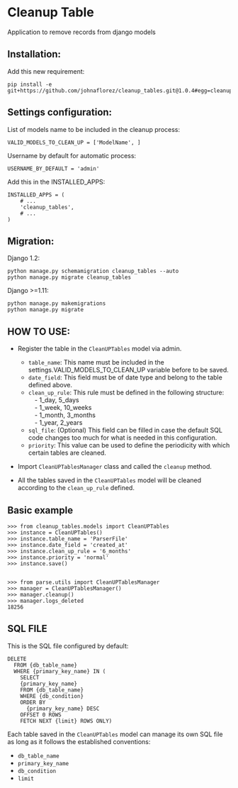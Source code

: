 Cleanup Table
===============
Application to remove records from django models


Installation:
-------------
Add this new requirement:

    pip install -e git+https://github.com/johnaflorez/cleanup_tables.git@1.0.4#egg=cleanup_tables


Settings configuration:
---------
List of models name to be included in the cleanup process:

    VALID_MODELS_TO_CLEAN_UP = ['ModelName', ]

Username by default for automatic process:

    USERNAME_BY_DEFAULT = 'admin'

Add this in the INSTALLED_APPS:

    INSTALLED_APPS = (
        # ...
        'cleanup_tables',
        # ...
    )

Migration:
-----------
Django 1.2:

    python manage.py schemamigration cleanup_tables --auto
    python manage.py migrate cleanup_tables

Django >=1.11:

    python manage.py makemigrations
    python manage.py migrate


HOW TO USE:
-----------
* Register the table in the ``CleanUPTables`` model via admin.
  * ``table_name``: This name must be included in the settings.VALID_MODELS_TO_CLEAN_UP variable before to be saved.
  * ``date_field``: This field must be of date type and belong to the table defined above.
  * ``clean_up_rule``: This rule must be defined in the following structure:
        <br>&emsp;- 1_day, 5_days
        <br>&emsp;- 1_week, 10_weeks
        <br>&emsp;- 1_month, 3_months
        <br>&emsp;- 1_year, 2_years
  * ``sql_file``: (Optional) This field can be filled in case the default SQL code changes too much for what is needed in this configuration.
  * ``priority``: This value can be used to define the periodicity with which certain tables are cleaned.

* Import ``CleanUPTablesManager`` class and called the ``cleanup`` method.
* All the tables saved in the ``CleanUPTables`` model will be cleaned according to the ``clean_up_rule`` defined.


Basic example
-------------
```
>>> from cleanup_tables.models import CleanUPTables
>>> instance = CleanUPTables()
>>> instance.table_name = 'ParserFile'
>>> instance.date_field = 'created_at'
>>> instance.clean_up_rule = '6_months'
>>> instance.priority = 'normal'
>>> instance.save()


>>> from parse.utils import CleanUPTablesManager
>>> manager = CleanUPTablesManager()
>>> manager.cleanup()
>>> manager.logs_deleted
18256
```


SQL FILE
--------
This is the SQL file configured by default:
```
DELETE
  FROM {db_table_name}
  WHERE {primary_key_name} IN (
    SELECT
    {primary_key_name}
    FROM {db_table_name}
    WHERE {db_condition}
    ORDER BY
      {primary_key_name} DESC
    OFFSET 0 ROWS
    FETCH NEXT {limit} ROWS ONLY)
```

Each table saved in the ``CleanUPTables`` model can manage its own SQL file as long as it follows the established conventions:
* ``db_table_name``
* ``primary_key_name``
* ``db_condition``
* ``limit``
